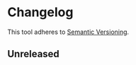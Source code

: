 # Changelog

This tool adheres to [Semantic Versioning](https://semver.org/spec/v2.0.0.html).

## Unreleased

